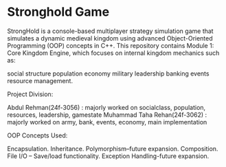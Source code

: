 # Stronghold Game

StrongHold is a console-based multiplayer strategy simulation game that simulates a dynamic medieval kingdom using advanced Object-Oriented Programming (OOP) concepts in C++.
This repository contains Module 1: Core Kingdom Engine, which focuses on internal kingdom mechanics such as:

social structure
population 
economy
military
leadership
banking
events
resource management.

Project Division: 

Abdul Rehman(24f-3056) : majorly worked on socialclass, population, resources, leadership, gamestate
Muhammad Taha Rehan(24f-3062) : majorly worked on army, bank, events, economy, main implementation

OOP Concepts Used:

Encapsulation.
Inheritance.
Polymorphism–future expansion.
Composition.
File I/O – Save/load functionality.
Exception Handling-future expansion.



